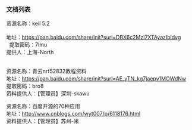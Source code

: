 ### 文档列表

资源名称：keil 5.2   <br>  
地址：https://pan.baidu.com/share/init?surl=DBX6c2Mzi7XTAyazIbldvg <br>   
提取密码：7lmu      <br> 
提供人：上海-North    <br>   


资源名称：青云nrf52832教程资料    
地址：https://pan.baidu.com/share/init?surl=AE_yTN_kg7jaepv1MOWdNw     
提取密码：bro8    
资料提供人：【管理员】深圳-skawu    


资源名称：百度开源的70种应用    
地址：http://www.cnblogs.com/wyt007/p/6118176.html    
资料提供人：【管理员】苏州-米    
